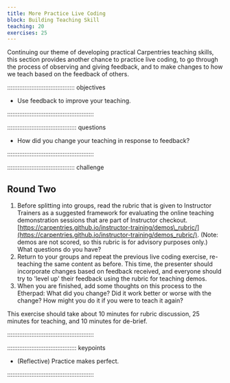 ```yaml
---
title: More Practice Live Coding
block: Building Teaching Skill
teaching: 20
exercises: 25
---
```


Continuing our theme of developing practical Carpentries teaching skills,
this section provides another chance to practice live coding, to go through the
process of observing and giving feedback, and to make changes to how we teach based on the feedback of others.

::::::::::::::::::::::::::::::::::::::: objectives

- Use feedback to improve your teaching.

::::::::::::::::::::::::::::::::::::::::::::::::::

:::::::::::::::::::::::::::::::::::::::: questions

- How did you change your teaching in response to feedback?

::::::::::::::::::::::::::::::::::::::::::::::::::

:::::::::::::::::::::::::::::::::::::::  challenge

## Round Two

1. Before splitting into groups, read the rubric that is given to Instructor Trainers
  as a suggested framework for evaluating the online teaching demonstration sessions that are part of Instructor checkout.  
  [https://carpentries.github.io/instructor-training/demos\_rubric/](https://carpentries.github.io/instructor-training/demos_rubric/). (Note: demos are not scored, so this rubric is for
  advisory purposes only.)
  What questions do you have?
2. Return to your groups and repeat the previous live coding exercise, re-teaching the same content as before.
  This time, the presenter should incorporate changes
  based on feedback received, and everyone should try to 'level up' their feedback using the rubric for teaching demos.
3. When you are finished, add some thoughts on this process to the Etherpad:
  What did you change? Did it work better or worse with the change? How might you do it if you were to teach it again?

This exercise should take about 10 minutes for rubric discussion, 25 minutes for teaching, and 10 minutes for de-brief.  


::::::::::::::::::::::::::::::::::::::::::::::::::

:::::::::::::::::::::::::::::::::::::::: keypoints

- (Reflective) Practice makes perfect.

::::::::::::::::::::::::::::::::::::::::::::::::::



